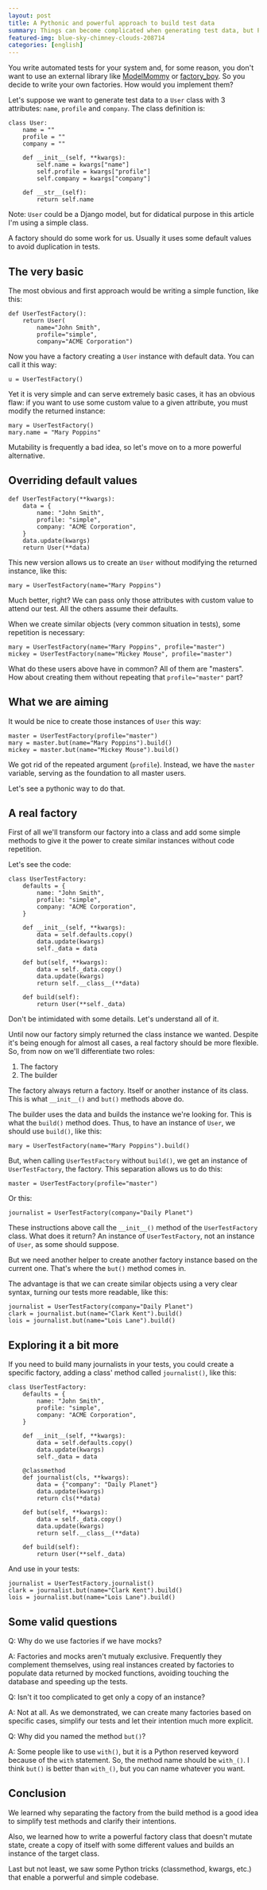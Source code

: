 ```yaml
---
layout: post
title: A Pythonic and powerful approach to build test data
summary: Things can become complicated when generating test data, but Python helps us achieve it in a very simple way.
featured-img: blue-sky-chimney-clouds-208714
categories: [english]
---
```


You write automated tests for your system and, for some reason, you don't want to use an external library like [ModelMommy](https://model-mommy.readthedocs.io/en/latest/) or [factory_boy](https://factoryboy.readthedocs.io/en/latest/). So you decide to write your own factories. How would you implement them?

Let's suppose we want to generate test data to a `User` class with 3 attributes: `name`, `profile` and `company`. The class definition is:

```
class User:
    name = ""
    profile = ""
    company = ""

    def __init__(self, **kwargs):
        self.name = kwargs["name"]
        self.profile = kwargs["profile"]
        self.company = kwargs["company"]

    def __str__(self):
        return self.name
```

Note: `User` could be a Django model, but for didatical purpose in this article I'm using a simple class.

A factory should do some work for us. Usually it uses some default values to avoid duplication in tests.


## The very basic

The most obvious and first approach would be writing a simple function, like this:

```
def UserTestFactory():
    return User(
        name="John Smith",
        profile="simple",
        company="ACME Corporation")
```

Now you have a factory creating a `User` instance with default data. You can call it this way:

```
u = UserTestFactory()
```

Yet it is very simple and can serve extremely basic cases, it has an obvious flaw: if you want to use some custom value to a given attribute, you must modify the returned instance:

```
mary = UserTestFactory()
mary.name = "Mary Poppins"
```

Mutability is frequently a bad idea, so let's move on to a more powerful alternative.


## Overriding default values

```
def UserTestFactory(**kwargs):
    data = {
        name: "John Smith",
        profile: "simple",
        company: "ACME Corporation",
    }
    data.update(kwargs)
    return User(**data)
```

This new version allows us to create an `User` without modifying the returned instance, like this:

```
mary = UserTestFactory(name="Mary Poppins")
```

Much better, right? We can pass only those attributes with custom value to attend our test. All the others assume their defaults.

When we create similar objects (very common situation in tests), some repetition is necessary:

```
mary = UserTestFactory(name="Mary Poppins", profile="master")
mickey = UserTestFactory(name="Mickey Mouse", profile="master")
```

What do these users above have in common? All of them are "masters". How about creating them without repeating that `profile="master"` part?


## What we are aiming

It would be nice to create those instances of `User` this way:

```
master = UserTestFactory(profile="master")
mary = master.but(name="Mary Poppins").build()
mickey = master.but(name="Mickey Mouse").build()
```

We got rid of the repeated argument (`profile`). Instead, we have the `master` variable, serving as the foundation to all master users.

Let's see a pythonic way to do that.


## A real factory

First of all we'll transform our factory into a class and add some simple methods to give it the power to create similar instances without code repetition.

Let's see the code:

```
class UserTestFactory:
    defaults = {
        name: "John Smith",
        profile: "simple",
        company: "ACME Corporation",
    }

    def __init__(self, **kwargs):
        data = self.defaults.copy()
        data.update(kwargs)
        self._data = data

    def but(self, **kwargs):
        data = self._data.copy()
        data.update(kwargs)
        return self.__class__(**data)

    def build(self):
        return User(**self._data)
```

Don't be intimidated with some details. Let's understand all of it.

Until now our factory simply returned the class instance we wanted. Despite it's being enough for almost all cases, a real factory should be more flexible. So, from now on we'll differentiate two roles:

1. The factory
2. The builder

The factory always return a factory. Itself or another instance of its class. This is what `__init__()` and `but()` methods above do.

The builder uses the data and builds the instance we're looking for. This is what the `build()` method does. Thus, to have an instance of `User`, we should use `build()`, like this:

```
mary = UserTestFactory(name="Mary Poppins").build()
```

But, when calling `UserTestFactory` without `build()`, we get an instance of `UserTestFactory`, the factory. This separation allows us to do this:

```
master = UserTestFactory(profile="master")
```

Or this:

```
journalist = UserTestFactory(company="Daily Planet")
```

These instructions above call the `__init__()` method of the `UserTestFactory` class. What does it return? An instance of `UserTestFactory`, not an instance of `User`, as some should suppose.

But we need another helper to create another factory instance based on the current one. That's where the `but()` method comes in.

The advantage is that we can create similar objects using a very clear syntax, turning our tests more readable, like this:

```
journalist = UserTestFactory(company="Daily Planet")
clark = journalist.but(name="Clark Kent").build()
lois = journalist.but(name="Lois Lane").build()
```

## Exploring it a bit more

If you need to build many journalists in your tests, you could create a specific factory, adding a class' method called `journalist()`, like this:

```
class UserTestFactory:
    defaults = {
        name: "John Smith",
        profile: "simple",
        company: "ACME Corporation",
    }

    def __init__(self, **kwargs):
        data = self.defaults.copy()
        data.update(kwargs)
        self._data = data

    @classmethod
    def journalist(cls, **kwargs):
        data = {"company": "Daily Planet"}
        data.update(kwargs)
        return cls(**data)

    def but(self, **kwargs):
        data = self._data.copy()
        data.update(kwargs)
        return self.__class__(**data)

    def build(self):
        return User(**self._data)
```

And use in your tests:

```
journalist = UserTestFactory.journalist()
clark = journalist.but(name="Clark Kent").build()
lois = journalist.but(name="Lois Lane").build()
```


## Some valid questions

Q: Why do we use factories if we have mocks?

A: Factories and mocks aren't mutualy exclusive. Frequently they complement themselves, using real instances created by factories to populate data returned by mocked functions, avoiding touching the database and speeding up the tests.

Q: Isn't it too complicated to get only a copy of an instance?

A: Not at all. As we demonstrated, we can create many factories based on specific cases, simplify our tests and let their intention much more explicit.

Q: Why did you named the method `but()`?

A: Some people like to use `with()`, but it is a Python reserved keyword because of the `with` statement. So, the method name should be `with_()`. I think `but()` is better than `with_()`, but you can name whatever you want.


## Conclusion

We learned why separating the factory from the build method is a good idea to simplify test methods and clarify their intentions.

Also, we learned how to write a powerful factory class that doesn't mutate state, create a copy of itself with some different values and builds an instance of the target class.

Last but not least, we saw some Python tricks (classmethod, kwargs, etc.) that enable a porwerful and simple codebase.
